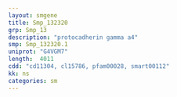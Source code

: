```yaml
---
layout: smgene
title: Smp_132320
grp: Smp_13
description: "protocadherin gamma a4"
smp: Smp_132320.1
uniprot: "G4VGM7"
length:  4011
cdd: "cd11304, cl15786, pfam00028, smart00112"
kk: ns
categories: sm
---
```

